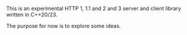 This is an experimental HTTP 1, 1.1 and 2 and 3 server and client library written in C++20/23. 

The purpose for now is to explore some ideas.
